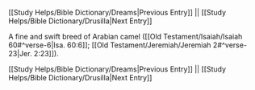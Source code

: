 [[Study Helps/Bible Dictionary/Dreams|Previous Entry]]  ||  [[Study Helps/Bible Dictionary/Drusilla|Next Entry]]

 A fine and swift breed of Arabian camel ([[Old Testament/Isaiah/Isaiah 60#^verse-6|Isa. 60:6]]; [[Old Testament/Jeremiah/Jeremiah 2#^verse-23|Jer. 2:23]]).

[[Study Helps/Bible Dictionary/Dreams|Previous Entry]]  ||  [[Study Helps/Bible Dictionary/Drusilla|Next Entry]]